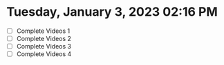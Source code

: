 # Tuesday, January  3, 2023 02:16 PM
- [ ] Complete Videos 1
- [ ] Complete Videos 2
- [ ] Complete Videos 3
- [ ] Complete Videos 4